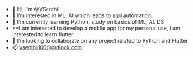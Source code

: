 - 👋 Hi, I’m @VSenthill
- 👀 I’m interested in ML, AI which leads to agri automation.
- 🌱 I’m currently learning Python, study on basics of ML, AI. DS
-  **I am interested to develop a mobile app for my personal use, i am interested to learn flutter
- 💞️ I’m looking to collaborate on any project related to Python and Flutter
- 📫 vsenthill06@outlook.com

<!---
VSenthill/VSenthill is a ✨ special ✨ repository because its `README.md` (this file) appears on your GitHub profile.
You can click the Preview link to take a look at your changes.
--->
